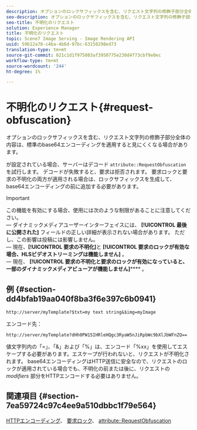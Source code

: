 ```yaml
---
description: オプションのロックサフィックスを含む、リクエスト文字列の修飾子部分全体の内容は、標準のbase64エンコーディングを適用すると見にくくなる場合があります。
seo-description: オプションのロックサフィックスを含む、リクエスト文字列の修飾子部分全体の内容は、標準のbase64エンコーディングを適用すると見にくくなる場合があります。
seo-title: 不明化のリクエスト
solution: Experience Manager
title: 不明化のリクエスト
topic: Scene7 Image Serving - Image Rendering API
uuid: 59b12a78-c4ba-4b6d-97bc-63150298ed73
translation-type: tm+mt
source-git-commit: 021c1d1f975083af3950775e230d4f73cbf9e0ec
workflow-type: tm+mt
source-wordcount: '244'
ht-degree: 1%

---
```



# 不明化のリクエスト{#request-obfuscation}

オプションのロックサフィックスを含む、リクエスト文字列の修飾子部分全体の内容は、標準のbase64エンコーディングを適用すると見にくくなる場合があります。

が設定されている場合、サーバーはデコード `attribute::RequestObfuscation` を試行します。 デコードが失敗すると、要求は拒否されます。 要求ロックと要求の不明化の両方が適用される場合は、ロックサフィックスを生成して、base64エンコーディングの前に追加する必要があります。

>[!IMPORTANT]
>
>この機能を有効にする場合、使用には次のような制限があることに注意してください。<br>— ダイナミックメディアユーザーインターフェイスには、 **[!UICONTROL 最後に公開された]** フィールドの正しい詳細が表示されない場合があります。 ただし、この影響は投稿には影響しません。<br>— 現在、**[!UICONTROL 要求の不明化]**&#x200B;と **[!UICONTROL 要求のロックが有効な場合、HLSビデオストリーミングは機能しません]** 。<br>— 現在、 **[!UICONTROL 要求の不明化と要求のロックが有効になっていると、一部のダイナミックメディアビューアが機能しません]****** 。

## 例 {#section-dd4bfab19aa040f8ba3f6e397c6b0941}

`http://server/myTemplate?$txt=my text string&$img=myImage`

エンコード先：

`http://server/myTemplate?dHh0PW15IHRleHQgc3RyaW5nJiRpbWc9bXlJbWFnZQ==`

値文字列内の「=」、「&amp;」および「%」は、エンコード「%xx」を使用してエスケープする必要があります。エスケープが行われないと、リクエストが不明化されます。 base64エンコーディングはHTTP送信に安全なので、リクエストのロックが適用されている場合でも、不明化の前または後に、リクエストの *modifiers* 部分をHTTPエンコードする必要はありません。

## 関連項目 {#section-7ea59724c97c4ee9a510dbbc1f79e564}

[HTTPエンコーディング](../../../../../is-api/http-ref/image-serving-api-ref/c-http-protocol-reference/c-syntax-and-features/r-http-encoding.md#reference-bb34dd13f316462695448acfa8f92df7)、 [要求ロック](../../../../../is-api/http-ref/image-serving-api-ref/c-http-protocol-reference/c-syntax-and-features/r-request-locking.md#reference-4177193d20774daab0dbf206a927844c)、 [attribute::RequestObfuscation](../../../../../is-api/image-catalog/image-serving-api-ref/c-image-catalog-reference/c-attributes-reference/r-requestobfuscation.md#reference-730a3330253343f893419ebd52baf0bd)
